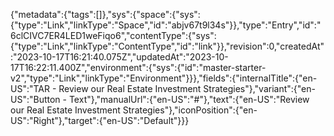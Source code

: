 {"metadata":{"tags":[]},"sys":{"space":{"sys":{"type":"Link","linkType":"Space","id":"abjv67t9l34s"}},"type":"Entry","id":"6clCIVC7ER4LED1weFiqo6","contentType":{"sys":{"type":"Link","linkType":"ContentType","id":"link"}},"revision":0,"createdAt":"2023-10-17T16:21:40.075Z","updatedAt":"2023-10-17T16:22:11.400Z","environment":{"sys":{"id":"master-starter-v2","type":"Link","linkType":"Environment"}}},"fields":{"internalTitle":{"en-US":"TAR - Review our Real Estate Investment Strategies"},"variant":{"en-US":"Button - Text"},"manualUrl":{"en-US":"#"},"text":{"en-US":"Review our Real Estate Investment Strategies"},"iconPosition":{"en-US":"Right"},"target":{"en-US":"Default"}}}